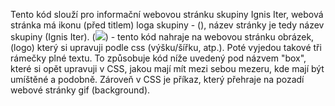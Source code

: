 Tento kód slouží pro informační webovou stránku skupiny Ignis Iter, webová stránka má ikonu (před titlem) loga skupiny - (<link rel="icon" type="image/x-icon" href="img/ignisiterlogo2.jpg">), název stránky je tedy název skupiny (Ignis Iter).
(<img src="img/ignisiterlogo3.png" class="logo">) - tento kód nahraje na webovou stránku obrázek, (logo) který si upravuji podle css (výšku/šířku, atp.). Poté vyjedou takové tři rámečky plné textu. 
To způsobuje kód níže uvedený pod názvem "box", které si opět upravuji v CSS, jakou mají mít mezi sebou mezeru, kde mají být umíštěné a podobně. Zároveň v CSS je příkaz, který přehraje na pozadí webové stránky gif (background).
